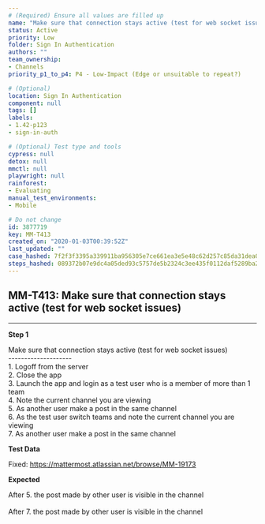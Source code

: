 ```yaml
---
# (Required) Ensure all values are filled up
name: "Make sure that connection stays active (test for web socket issues)"
status: Active
priority: Low
folder: Sign In Authentication
authors: ""
team_ownership: 
- Channels
priority_p1_to_p4: P4 - Low-Impact (Edge or unsuitable to repeat?)

# (Optional)
location: Sign In Authentication
component: null
tags: []
labels: 
- 1.42-p123
- sign-in-auth

# (Optional) Test type and tools
cypress: null
detox: null
mmctl: null
playwright: null
rainforest: 
- Evaluating
manual_test_environments: 
- Mobile

# Do not change
id: 3877719
key: MM-T413
created_on: "2020-01-03T00:39:52Z"
last_updated: ""
case_hashed: 7f2f3f3395a339911ba956305e7ce661ea3e5e48c62d257c85da31dea0e6f1d9d80ae7cb734c6dba33c7b01f39910cb8
steps_hashed: 089372b07e9dc4a05ded93c5757de5b2324c3ee435f0112daf5289ba2d762ea56519e12c89158e28df1a116639abc7a3
---
```


<!-- (Auto-generated) Based on frontmatter's "key" and "name" -->

## MM-T413: Make sure that connection stays active (test for web socket issues)

---

**Step 1**

Make sure that connection stays active (test for web socket issues)\
\--------------------\
1\. Logoff from the server\
2\. Close the app\
3\. Launch the app and login as a test user who is a member of more than 1 team\
4\. Note the current channel you are viewing\
5\. As another user make a post in the same channel\
6\. As the test user switch teams and note the current channel you are viewing\
7\. As another user make a post in the same channel

**Test Data**

Fixed: <https://mattermost.atlassian.net/browse/MM-19173>

**Expected**

After 5. the post made by other user is visible in the channel\
\
After 7. the post made by other user is visible in the channel
